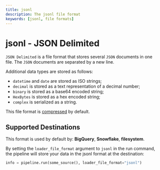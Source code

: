```yaml
---
title: jsonl
description: The jsonl file format
keywords: [jsonl, file formats]
---
```


# jsonl - JSON Delimited

`JSON Delimited` is a file format that stores several `JSON` documents in one file. The `JSON`
documents are separated by a new line.

Additional data types are stored as follows:

- `datetime` and `date` are stored as ISO strings;
- `decimal` is stored as a text representation of a decimal number;
- `binary` is stored as a base64 encoded string;
- `HexBytes` is stored as a hex encoded string;
- `complex` is serialized as a string.

This file format is
[compressed](../../reference/performance.md#disabling-and-enabling-file-compression) by default.

## Supported Destinations

This format is used by default by: **BigQuery**, **Snowflake**, **filesystem**.

By setting the `loader_file_format` argument to `jsonl` in the run command, the pipeline will store
your data in the jsonl format at the destination:

```python
info = pipeline.run(some_source(), loader_file_format="jsonl")
```
